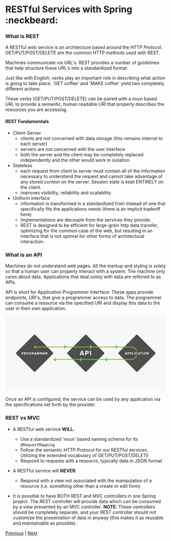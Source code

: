 # RESTful Services with Spring :neckbeard:

### What is REST
A RESTful web service is an architecture based around the HTTP Protocol. GET/PUT/POST/DELETE are the common HTTP methods used with REST.

Machines communicate via URL's. REST provides a number of guidelines that help structure these URL's into a standardized format.

Just like with English, verbs play an important role in describing what action is going to take place. 'GET coffee' and 'MAKE coffee' yield two completely different actions.

These verbs (GET/PUT/POST/DELETE) can be paired with a noun based URL to provide a semantic, human readable URI that properly describes the resources you are accessing.

#### REST Fundamentals
* Client-Server
  * clients are not concerned with data storage (this remains internal to each server)
  * servers are not concerned with the user interface
  * both the server and the client may be completely replaced independently and the other would work in isolation
* Stateless
  * each request from client to server must contain all of the information necessary to understand the request and cannot take advantage of any stored context on the server. Session state is kept ENTIRELY on the client.
  * improves visibility, reliability and scalability
* Uniform interface
  * information is transformed in a standardized from instead of one that specifically fits the applications needs (there is an implicit tradeoff here)
  * Implementations are decouple from the services they provide.
  * REST is designed to be efficient for large-grain http data transfer, optimizing for the common case of the web, but resulting in an interface that is not optimal for other forms of architectural interaction.


### What is an API
Machines do not understand web pages. All the markup and styling is solely so that a human user can properly interact with a system. The machine only cares about data. Applications that deal solely with data are referred to as APIs.

API is short for Application Programmer Interface. These apps provide endpoints, URI's, that give a programmer access to data. The programmer can consume a resource via the specified URI and display this data to the user in their own application.

![API Diagram](../images/API_diagram.png)

Once an API is configured, the service can be used by any application via the specifications set forth by the provider.

### REST vs MVC

* A RESTful web service **WILL**:

  * Use a standardized 'noun' based naming schema for its `@RequestMapping`
  * Follow the semantic HTTP Protocol for our RESTful services. Utilizing the extended vocabulary of GET/PUT/POST/DELETE
  * Respond to requests with a resource, typically data in JSON format

* A RESTful service will **NEVER**:
  * Respond with a view not associated with the manipulation of a resource (i.e. something other than a create or edit form)

* It is possible to have BOTH REST and MVC controllers in one Spring project. The REST controller will provide data which can be consumed by a view presented by an MVC controller. **NOTE**: These controllers should be completely separate, and your REST controller should not customize the presentation of data in anyway (this makes it as reusable and maintainable as possible).

[Previous](README.md) | [Next](configure_spring_rest.md)
